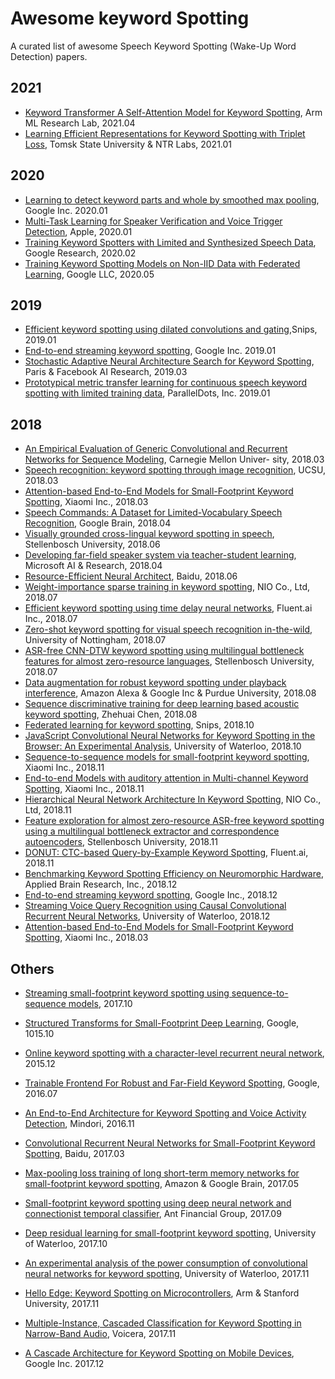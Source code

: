 # Awesome keyword Spotting
A curated list of awesome Speech Keyword Spotting (Wake-Up Word Detection) papers.

## 2021
* [Keyword Transformer A Self-Attention Model for Keyword Spotting](https://arxiv.org/pdf/2104.00769), Arm ML Research Lab, 2021.04
* [Learning Efficient Representations for Keyword Spotting with Triplet Loss](https://arxiv.org/pdf/2101.04792), Tomsk State University & NTR Labs, 2021.01

## 2020
* [Learning to detect keyword parts and whole by smoothed max pooling](https://arxiv.org/pdf/2001.09246), Google Inc. 2020.01
* [Multi-Task Learning for Speaker Verification and Voice Trigger Detection](https://arxiv.org/pdf/2001.10816), Apple, 2020.01
* [Training Keyword Spotters with Limited and Synthesized Speech Data](https://arxiv.org/pdf/2002.01322), Google Research, 2020.02
* [Training Keyword Spotting Models on Non-IID Data with Federated Learning](https://arxiv.org/pdf/2005.10406), Google LLC, 2020.05

## 2019
* [Efficient keyword spotting using dilated convolutions and gating](https://arxiv.org/pdf/1811.07684),Snips, 2019.01
* [End-to-end streaming keyword spotting](https://arxiv.org/pdf/1812.02802), Google Inc. 2019.01
* [Stochastic Adaptive Neural Architecture Search for Keyword Spotting](https://research.fb.com/wp-content/uploads/2019/03/Stochastic-Adaptive-Neural-Architecture-Search-for-Keyword-Spotting-.pdf), Paris & Facebook AI Research, 2019.03
* [Prototypical metric transfer learning for continuous speech keyword spotting with limited training data](https://arxiv.org/pdf/1901.03860), ParallelDots, Inc. 2019.01

## 2018
* [An Empirical Evaluation of Generic Convolutional and Recurrent Networks for Sequence Modeling](https://arxiv.org/abs/1803.01271), Carnegie Mellon Univer-
sity, 2018.03
* [Speech recognition: keyword spotting through image recognition](https://arxiv.org/pdf/1803.03759), UCSU, 2018.03
* [Attention-based End-to-End Models for Small-Footprint Keyword Spotting](https://arxiv.org/pdf/1803.10916), Xiaomi Inc., 2018.03
* [Speech Commands: A Dataset for Limited-Vocabulary Speech Recognition](https://arxiv.org/pdf/1804.03209), Google Brain, 2018.04
* [Visually grounded cross-lingual keyword spotting in speech](https://arxiv.org/pdf/1806.05030), Stellenbosch University, 2018.06
* [Developing far-field speaker system via teacher-student learning](https://arxiv.org/pdf/1804.05166), Microsoft AI & Research, 2018.04
* [Resource-Efficient Neural Architect](https://arxiv.org/pdf/1806.07912), Baidu, 2018.06
* [Weight-importance sparse training in keyword spotting](https://arxiv.org/pdf/1807.00560), NIO Co., Ltd, 2018.07
* [Efficient keyword spotting using time delay neural networks](https://arxiv.org/pdf/1807.04353), Fluent.ai Inc., 2018.07
* [Zero-shot keyword spotting for visual speech recognition in-the-wild](https://openaccess.thecvf.com/content_ECCV_2018/papers/Themos_Stafylakis_Zero-shot_keyword_search_ECCV_2018_paper.pdf), University of Nottingham, 2018.07
* [ASR-free CNN-DTW keyword spotting using multilingual bottleneck features for almost zero-resource languages](https://arxiv.org/pdf/1807.08666), Stellenbosch University, 2018.07 
* [Data augmentation for robust keyword spotting under playback interference](https://arxiv.org/pdf/1808.00563), Amazon Alexa & Google Inc & Purdue University, 2018.08
* [Sequence discriminative training for deep learning based acoustic keyword spotting](https://arxiv.org/pdf/1808.00639), Zhehuai Chen, 2018.08
* [Federated learning for keyword spotting](https://arxiv.org/pdf/1810.05512), Snips, 2018.10
* [JavaScript Convolutional Neural Networks for Keyword Spotting in the Browser: An Experimental Analysis](https://arxiv.org/pdf/1810.12859), University of Waterloo, 2018.10
* [Sequence-to-sequence models for small-footprint keyword spotting](https://arxiv.org/pdf/1811.00348), Xiaomi Inc., 2018.11
* [End-to-end Models with auditory attention in Multi-channel Keyword Spotting](https://arxiv.org/pdf/1811.00350), Xiaomi Inc., 2018.11
* [Hierarchical Neural Network Architecture In Keyword Spotting](https://arxiv.org/pdf/1811.02320), NIO Co., Ltd, 2018.11
* [Feature exploration for almost zero-resource ASR-free keyword spotting using a multilingual bottleneck extractor and correspondence autoencoders](https://arxiv.org/pdf/1811.08284), Stellenbosch University, 2018.11
* [DONUT: CTC-based Query-by-Example Keyword Spotting](https://arxiv.org/pdf/1811.10736), Fluent.ai, 2018.11
* [Benchmarking Keyword Spotting Efficiency on Neuromorphic Hardware](https://arxiv.org/pdf/1812.01739), Applied Brain Research, Inc., 2018.12
* [End-to-end streaming keyword spotting](https://arxiv.org/abs/1812.02802), Google Inc., 2018.12
* [Streaming Voice Query Recognition using Causal Convolutional Recurrent Neural Networks](https://arxiv.org/pdf/1812.07754), University of Waterloo, 2018.12
* [Attention-based End-to-End Models for Small-Footprint Keyword Spotting](https://arxiv.org/pdf/1803.10916), Xiaomi Inc., 2018.03

## Others
* [Streaming small-footprint keyword spotting using sequence-to-sequence models](https://arxiv.org/pdf/1710.09617), 2017.10

* [Structured Transforms for Small-Footprint Deep Learning](https://arxiv.org/pdf/1510.01722), Google, 1015.10
* [Online keyword spotting with a character-level recurrent neural network](https://arxiv.org/pdf/1512.08903), 2015.12
* [Trainable Frontend For Robust and Far-Field Keyword Spotting](https://arxiv.org/pdf/1607.05666), Google, 2016.07
* [An End-to-End Architecture for Keyword Spotting and Voice Activity Detection](https://arxiv.org/pdf/1611.09405), Mindori, 2016.11
* [Convolutional Recurrent Neural Networks for Small-Footprint Keyword Spotting](https://arxiv.org/pdf/1703.05390), Baidu, 2017.03
* [Max-pooling loss training of long short-term memory networks for small-footprint keyword spotting](https://arxiv.org/pdf/1705.02411), Amazon & Google Brain, 2017.05
* [Small-footprint keyword spotting using deep neural network and connectionist temporal classifier](https://arxiv.org/pdf/1709.03665), Ant Financial Group, 2017.09
* [Deep residual learning for small-footprint keyword spotting](https://arxiv.org/pdf/1710.10361), University of Waterloo, 2017.10
* [An experimental analysis of the power consumption of convolutional neural networks for keyword spotting](https://arxiv.org/pdf/1711.00333), University of Waterloo, 2017.11
* [Hello Edge: Keyword Spotting on Microcontrollers](https://arxiv.org/abs/1711.07128), Arm & Stanford University, 2017.11
* [Multiple-Instance, Cascaded Classification for Keyword Spotting in Narrow-Band Audio](https://arxiv.org/pdf/1711.08058), Voicera, 2017.11
* [A Cascade Architecture for Keyword Spotting on Mobile Devices](https://arxiv.org/pdf/1712.03603), Google Inc. 2017.12
